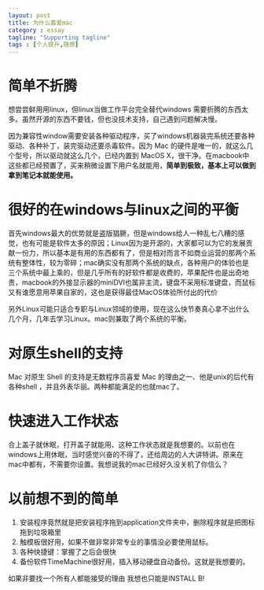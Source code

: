 ```yaml
---
layout: post
title: 为什么喜爱mac
category : essay
tagline: "Supporting tagline"
tags : [个人提升,随想]
---
```




# 简单不折腾
想尝尝鲜用用linux，但linux当做工作平台完全替代windows 需要折腾的东西太多。虽然开源的东西不要钱，但也没技术支持，自己遇到问题解决慢。

因为兼容性window需要安装各种驱动程序，买了windows机器装完系统还要各种驱动、各种补丁，装完驱动还要杀毒软件。因为 Mac 的硬件是唯一的，就这么几个型号，所以驱动就这么几个，已经内置到 MacOS X，很干净。在macbook中这些都已经预置了，买来稍微设置下用户名就能用，**简单到极致，基本上可以做到拿到笔记本就能使用。**


# 很好的在windows与linux之间的平衡
首先windows最大的优势就是盗版猖獗，但是windows给人一种乱七八糟的感觉，也有可能是软件太多的原因；Linux因为是开源的，大家都可以为它的发展贡献一份力，所以基本是有用的东西都有了，但是相对而言不如商业运营的那两个系统有整体性，较为零碎；mac确实没有那两个系统的缺点，各种用户的体验也是三个系统中最上乘的，但是几乎所有的好软件都是收费的，苹果配件也是出奇地贵，macbook的外接显示器的miniDVI也属非主流，键盘不采用标准键盘，而鼠标又有谁愿意用苹果自家的，这也是获得最佳MacOS体验所付出的代价

另外Linux可能只适合专职与Linux领域的使用，现在这么快节奏真心拿不出什么几个月，几年去学习Linux。mac则兼取了两个系统的平衡。


# 对原生shell的支持
Mac 对原生 Shell 的支持是无数程序员喜爱 Mac 的理由之一、他是unix的后代有各种shell ，并且外表华丽。两种都能满足的也就mac了。


# 快速进入工作状态
合上盖子就休眠，打开盖子就能用、这种工作状态就是我想要的。以前也在windows上用休眠，当时感觉兴奋的不得了，还给周边的人大讲特讲。原来在mac中都有，不需要你设置。我想说我的mac已经好久没关机了你信么？


# 以前想不到的简单
1. 安装程序竟然就是把安装程序拖到application文件夹中，删除程序就是把图标拖到垃圾箱里
1. 触模板很好用，如果不做非常非常专业的事情没必要使用鼠标。
2. 各种快捷键：掌握了之后会很快
3. 备份软件TimeMachine很好用，插入移动硬盘自动备份。这就是我想要的。

如果非要找一个所有人都能接受的理由 我想也只能是INSTALL B!